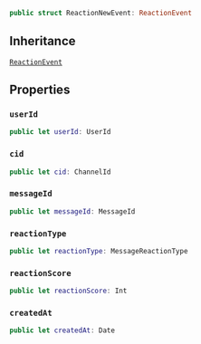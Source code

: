 
``` swift
public struct ReactionNewEvent: ReactionEvent 
```

## Inheritance

[`ReactionEvent`](ReactionEvent)

## Properties

### `userId`

``` swift
public let userId: UserId
```

### `cid`

``` swift
public let cid: ChannelId
```

### `messageId`

``` swift
public let messageId: MessageId
```

### `reactionType`

``` swift
public let reactionType: MessageReactionType
```

### `reactionScore`

``` swift
public let reactionScore: Int
```

### `createdAt`

``` swift
public let createdAt: Date
```
